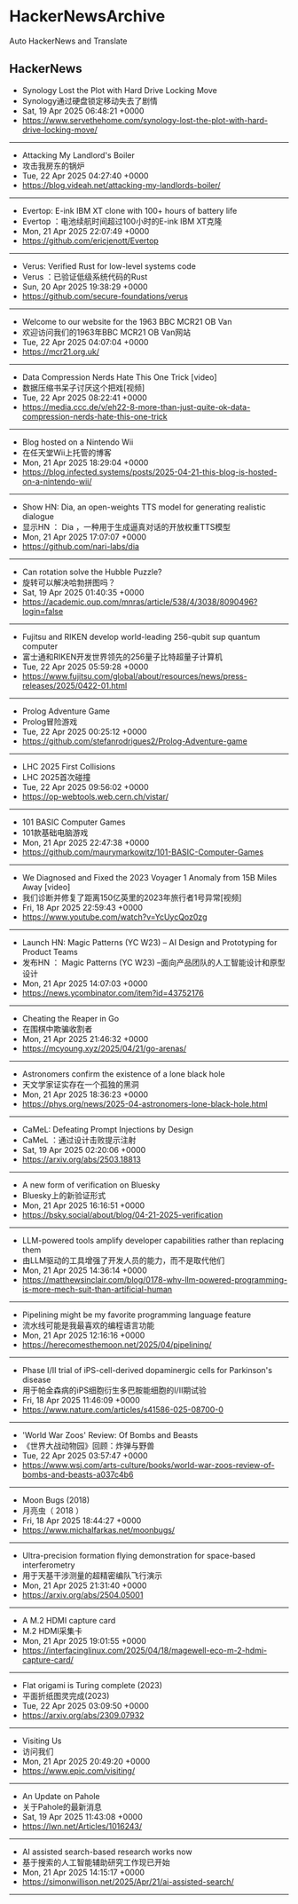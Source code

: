 # HackerNewsArchive
Auto HackerNews and Translate

## HackerNews
* Synology Lost the Plot with Hard Drive Locking Move
* Synology通过硬盘锁定移动失去了剧情
* Sat, 19 Apr 2025 06:48:21 +0000
* https://www.servethehome.com/synology-lost-the-plot-with-hard-drive-locking-move/
----
* Attacking My Landlord's Boiler
* 攻击我房东的锅炉
* Tue, 22 Apr 2025 04:27:40 +0000
* https://blog.videah.net/attacking-my-landlords-boiler/
----
* Evertop: E-ink IBM XT clone with 100+ hours of battery life
* Evertop ：电池续航时间超过100小时的E-ink IBM XT克隆
* Mon, 21 Apr 2025 22:07:49 +0000
* https://github.com/ericjenott/Evertop
----
* Verus: Verified Rust for low-level systems code
* Verus ：已验证低级系统代码的Rust
* Sun, 20 Apr 2025 19:38:29 +0000
* https://github.com/secure-foundations/verus
----
* Welcome to our website for the 1963 BBC MCR21 OB Van
* 欢迎访问我们的1963年BBC MCR21 OB Van网站
* Tue, 22 Apr 2025 04:07:04 +0000
* https://mcr21.org.uk/
----
* Data Compression Nerds Hate This One Trick [video]
* 数据压缩书呆子讨厌这个把戏[视频]
* Tue, 22 Apr 2025 08:22:41 +0000
* https://media.ccc.de/v/eh22-8-more-than-just-quite-ok-data-compression-nerds-hate-this-one-trick
----
* Blog hosted on a Nintendo Wii
* 在任天堂Wii上托管的博客
* Mon, 21 Apr 2025 18:29:04 +0000
* https://blog.infected.systems/posts/2025-04-21-this-blog-is-hosted-on-a-nintendo-wii/
----
* Show HN: Dia, an open-weights TTS model for generating realistic dialogue
* 显示HN ： Dia ，一种用于生成逼真对话的开放权重TTS模型
* Mon, 21 Apr 2025 17:07:07 +0000
* https://github.com/nari-labs/dia
----
* Can rotation solve the Hubble Puzzle?
* 旋转可以解决哈勃拼图吗？
* Sat, 19 Apr 2025 01:40:35 +0000
* https://academic.oup.com/mnras/article/538/4/3038/8090496?login=false
----
* Fujitsu and RIKEN develop world-leading 256-qubit sup quantum computer
* 富士通和RIKEN开发世界领先的256量子比特超量子计算机
* Tue, 22 Apr 2025 05:59:28 +0000
* https://www.fujitsu.com/global/about/resources/news/press-releases/2025/0422-01.html
----
* Prolog Adventure Game
* Prolog冒险游戏
* Tue, 22 Apr 2025 00:25:12 +0000
* https://github.com/stefanrodrigues2/Prolog-Adventure-game
----
* LHC 2025 First Collisions
* LHC 2025首次碰撞
* Tue, 22 Apr 2025 09:56:02 +0000
* https://op-webtools.web.cern.ch/vistar/
----
* 101 BASIC Computer Games
* 101款基础电脑游戏
* Mon, 21 Apr 2025 22:47:38 +0000
* https://github.com/maurymarkowitz/101-BASIC-Computer-Games
----
* We Diagnosed and Fixed the 2023 Voyager 1 Anomaly from 15B Miles Away [video]
* 我们诊断并修复了距离150亿英里的2023年旅行者1号异常[视频]
* Fri, 18 Apr 2025 22:59:43 +0000
* https://www.youtube.com/watch?v=YcUycQoz0zg
----
* Launch HN: Magic Patterns (YC W23) – AI Design and Prototyping for Product Teams
* 发布HN ： Magic Patterns (YC W23) –面向产品团队的人工智能设计和原型设计
* Mon, 21 Apr 2025 14:07:03 +0000
* https://news.ycombinator.com/item?id=43752176
----
* Cheating the Reaper in Go
* 在围棋中欺骗收割者
* Mon, 21 Apr 2025 21:46:32 +0000
* https://mcyoung.xyz/2025/04/21/go-arenas/
----
* Astronomers confirm the existence of a lone black hole
* 天文学家证实存在一个孤独的黑洞
* Mon, 21 Apr 2025 18:36:23 +0000
* https://phys.org/news/2025-04-astronomers-lone-black-hole.html
----
* CaMeL: Defeating Prompt Injections by Design
* CaMeL ：通过设计击败提示注射
* Sat, 19 Apr 2025 02:20:06 +0000
* https://arxiv.org/abs/2503.18813
----
* A new form of verification on Bluesky
* Bluesky上的新验证形式
* Mon, 21 Apr 2025 16:16:51 +0000
* https://bsky.social/about/blog/04-21-2025-verification
----
* LLM-powered tools amplify developer capabilities rather than replacing them
* 由LLM驱动的工具增强了开发人员的能力，而不是取代他们
* Mon, 21 Apr 2025 14:36:14 +0000
* https://matthewsinclair.com/blog/0178-why-llm-powered-programming-is-more-mech-suit-than-artificial-human
----
* Pipelining might be my favorite programming language feature
* 流水线可能是我最喜欢的编程语言功能
* Mon, 21 Apr 2025 12:16:16 +0000
* https://herecomesthemoon.net/2025/04/pipelining/
----
* Phase I/II trial of iPS-cell-derived dopaminergic cells for Parkinson's disease
* 用于帕金森病的iPS细胞衍生多巴胺能细胞的I/II期试验
* Fri, 18 Apr 2025 11:46:09 +0000
* https://www.nature.com/articles/s41586-025-08700-0
----
* 'World War Zoos' Review: Of Bombs and Beasts
* 《世界大战动物园》回顾：炸弹与野兽
* Tue, 22 Apr 2025 03:57:47 +0000
* https://www.wsj.com/arts-culture/books/world-war-zoos-review-of-bombs-and-beasts-a037c4b6
----
* Moon Bugs (2018)
* 月亮虫（ 2018 ）
* Fri, 18 Apr 2025 18:44:27 +0000
* https://www.michalfarkas.net/moonbugs/
----
* Ultra-precision formation flying demonstration for space-based interferometry
* 用于天基干涉测量的超精密编队飞行演示
* Mon, 21 Apr 2025 21:31:40 +0000
* https://arxiv.org/abs/2504.05001
----
* A M.2 HDMI capture card
* M.2 HDMI采集卡
* Mon, 21 Apr 2025 19:01:55 +0000
* https://interfacinglinux.com/2025/04/18/magewell-eco-m-2-hdmi-capture-card/
----
* Flat origami is Turing complete (2023)
* 平面折纸图灵完成(2023)
* Tue, 22 Apr 2025 03:09:50 +0000
* https://arxiv.org/abs/2309.07932
----
* Visiting Us
* 访问我们
* Mon, 21 Apr 2025 20:49:20 +0000
* https://www.epic.com/visiting/
----
* An Update on Pahole
* 关于Pahole的最新消息
* Sat, 19 Apr 2025 11:43:08 +0000
* https://lwn.net/Articles/1016243/
----
* AI assisted search-based research works now
* 基于搜索的人工智能辅助研究工作现已开始
* Mon, 21 Apr 2025 14:15:17 +0000
* https://simonwillison.net/2025/Apr/21/ai-assisted-search/
----


